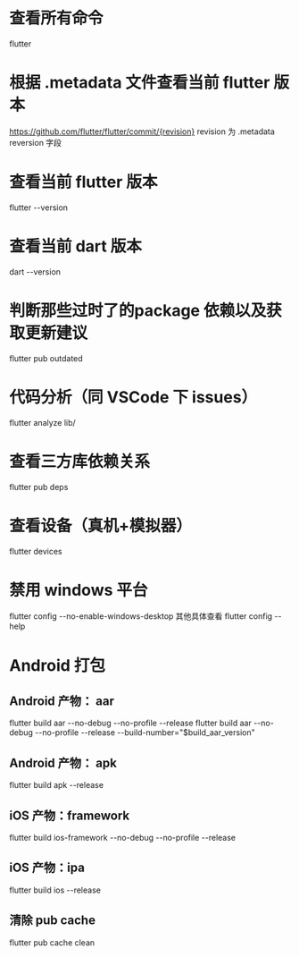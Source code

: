 # 查看所有命令
flutter

# 根据 .metadata 文件查看当前 flutter 版本
https://github.com/flutter/flutter/commit/{revision}
revision 为 .metadata reversion 字段

# 查看当前 flutter 版本
flutter --version

# 查看当前 dart 版本
dart --version

# 判断那些过时了的package 依赖以及获取更新建议
flutter pub outdated

# 代码分析（同 VSCode 下 issues）
flutter analyze lib/

# 查看三方库依赖关系
flutter pub deps

# 查看设备（真机+模拟器）
flutter devices

# 禁用 windows 平台
flutter config --no-enable-windows-desktop
其他具体查看 flutter config --help

# Android 打包
## Android 产物： aar
flutter build aar --no-debug --no-profile --release
flutter build aar --no-debug --no-profile --release --build-number="$build_aar_version"

## Android 产物： apk
flutter build apk --release

## iOS 产物：framework
flutter build ios-framework --no-debug --no-profile --release

## iOS 产物：ipa
flutter build ios --release

## 清除 pub cache
flutter pub cache clean